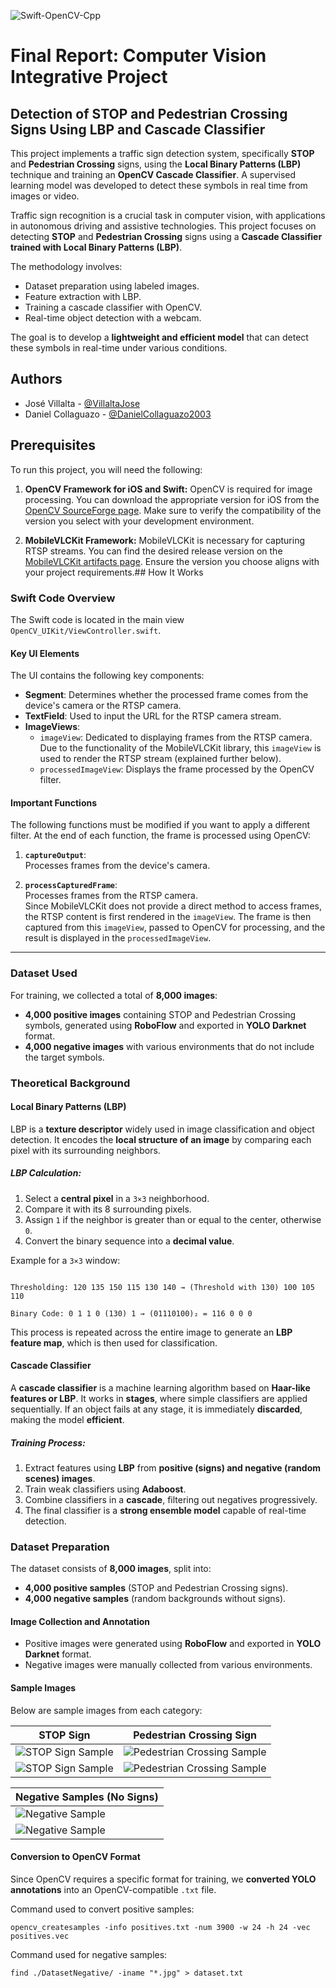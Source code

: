 ![Swift-OpenCV-Cpp](https://socialify.git.ci/VillaltaJose/Swift-OpenCV-Cpp/image?font=Bitter&language=1&name=1&owner=1&pattern=Plus&stargazers=1&theme=Light)

# **Final Report: Computer Vision Integrative Project**
## **Detection of STOP and Pedestrian Crossing Signs Using LBP and Cascade Classifier**
This project implements a traffic sign detection system, specifically **STOP** and **Pedestrian Crossing** signs, using the **Local Binary Patterns (LBP)** technique and training an **OpenCV Cascade Classifier**. A supervised learning model was developed to detect these symbols in real time from images or video.

Traffic sign recognition is a crucial task in computer vision, with applications in autonomous driving and assistive technologies. This project focuses on detecting **STOP** and **Pedestrian Crossing** signs using a **Cascade Classifier trained with Local Binary Patterns (LBP)**. 

The methodology involves:
- Dataset preparation using labeled images.
- Feature extraction with LBP.
- Training a cascade classifier with OpenCV.
- Real-time object detection with a webcam.

The goal is to develop a **lightweight and efficient model** that can detect these symbols in real-time under various conditions.

## Authors

- José Villalta - [@VillaltaJose](https://www.github.com/VillaltaJose)
- Daniel Collaguazo - [@DanielCollaguazo2003](https://www.github.com/DanielCollaguazo2003)


## Prerequisites

To run this project, you will need the following:

1. **OpenCV Framework for iOS and Swift:** OpenCV is required for image processing. You can download the appropriate version for iOS from the [OpenCV SourceForge page](https://sourceforge.net/projects/opencvlibrary/). Make sure to verify the compatibility of the version you select with your development environment.

1. **MobileVLCKit Framework:** MobileVLCKit is necessary for capturing RTSP streams. You can find the desired release version on the [MobileVLCKit artifacts page](https://artifacts.videolan.org/VLCKit/MobileVLCKit/). Ensure the version you choose aligns with your project requirements.## How It Works
### Swift Code Overview
The Swift code is located in the main view `OpenCV_UIKit/ViewController.swift`.

#### Key UI Elements  
The UI contains the following key components:  
  
- **Segment**: Determines whether the processed frame comes from the device's camera or the RTSP camera.  
- **TextField**: Used to input the URL for the RTSP camera stream.  
- **ImageViews**:  
  - `imageView`: Dedicated to displaying frames from the RTSP camera. Due to the functionality of the MobileVLCKit library, this `imageView` is used to render the RTSP stream (explained further below).  
  - `processedImageView`: Displays the frame processed by the OpenCV filter.  

#### Important Functions  
The following functions must be modified if you want to apply a different filter. At the end of each function, the frame is processed using OpenCV:  

1. **`captureOutput`**:  
   Processes frames from the device's camera.  

2. **`processCapturedFrame`**:  
   Processes frames from the RTSP camera.  
   Since MobileVLCKit does not provide a direct method to access frames, the RTSP content is first rendered in the `imageView`. The frame is then captured from this `imageView`, passed to OpenCV for processing, and the result is displayed in the `processedImageView`.
---

### **Dataset Used**
For training, we collected a total of **8,000 images**:
- **4,000 positive images** containing STOP and Pedestrian Crossing symbols, generated using **RoboFlow** and exported in **YOLO Darknet** format.
- **4,000 negative images** with various environments that do not include the target symbols.

### **Theoretical Background**
#### **Local Binary Patterns (LBP)**
LBP is a **texture descriptor** widely used in image classification and object detection. It encodes the **local structure of an image** by comparing each pixel with its surrounding neighbors.

##### **LBP Calculation:**
1. Select a **central pixel** in a `3×3` neighborhood.
2. Compare it with its 8 surrounding pixels.
3. Assign `1` if the neighbor is greater than or equal to the center, otherwise `0`.
4. Convert the binary sequence into a **decimal value**.

Example for a `3×3` window:


```

Thresholding: 120 135 150 115 130 140 → (Threshold with 130) 100 105 110

Binary Code: 0 1 1 0 (130) 1 → (01110100)₂ = 116 0 0 0

```

This process is repeated across the entire image to generate an **LBP feature map**, which is then used for classification.

#### **Cascade Classifier**
A **cascade classifier** is a machine learning algorithm based on **Haar-like features or LBP**. It works in **stages**, where simple classifiers are applied sequentially. If an object fails at any stage, it is immediately **discarded**, making the model **efficient**.

##### **Training Process:**
1. Extract features using **LBP** from **positive (signs) and negative (random scenes) images**.
2. Train weak classifiers using **Adaboost**.
3. Combine classifiers in a **cascade**, filtering out negatives progressively.
4. The final classifier is a **strong ensemble model** capable of real-time detection.

### **Dataset Preparation**
The dataset consists of **8,000 images**, split into:
- **4,000 positive samples** (STOP and Pedestrian Crossing signs).
- **4,000 negative samples** (random backgrounds without signs).

#### **Image Collection and Annotation**
- Positive images were generated using **RoboFlow** and exported in **YOLO Darknet** format.
- Negative images were manually collected from various environments.

#### **Sample Images**
Below are sample images from each category:

| **STOP Sign** | **Pedestrian Crossing Sign** |
|--------------|-----------------------------|
| ![STOP Sign Sample](./stop1.jpg) | ![Pedestrian Crossing Sample](./zebra1.jpg) |
| ![STOP Sign Sample](./stop2.jpg) | ![Pedestrian Crossing Sample](./zebra2.jpg) |

| **Negative Samples (No Signs)** |
|--------------------------------|
| ![Negative Sample](./neg1.jpg) |
| ![Negative Sample](./neg2.jpg) |

#### **Conversion to OpenCV Format**
Since OpenCV requires a specific format for training, we **converted YOLO annotations** into an OpenCV-compatible `.txt` file.

Command used to convert positive samples:
```
opencv_createsamples -info positives.txt -num 3900 -w 24 -h 24 -vec positives.vec
```

Command used for negative samples:

```
find ./DatasetNegative/ -iname "*.jpg" > dataset.txt
```

